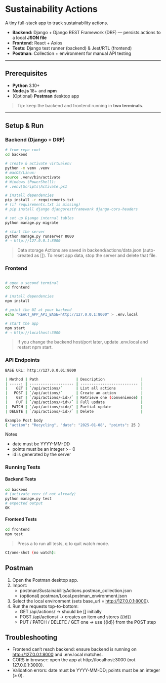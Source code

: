 # Sustainability Actions

A tiny full-stack app to track sustainability actions.

- **Backend:** Django + Django REST Framework (DRF) — persists actions to a local **JSON file**
- **Frontend:** React + Axios
- **Tests:** Django test runner (backend) & Jest/RTL (frontend)
- **Postman:** Collection + environment for manual API testing

---

## Prerequisites

- **Python** 3.10+
- **Node.js** 18+ and **npm**
- (Optional) **Postman** desktop app

> Tip: keep the backend and frontend running in **two terminals**.

---

## Setup & Run

### Backend (Django + DRF)

```bash
# from repo root
cd backend

# create & activate virtualenv
python -m venv .venv
# macOS/Linux:
source .venv/bin/activate
# Windows (PowerShell):
# .venv\Scripts\Activate.ps1

# install dependencies
pip install -r requirements.txt
# (if requirements.txt is missing)
# pip install django djangorestframework django-cors-headers

# set up Django internal tables
python manage.py migrate

# start the server
python manage.py runserver 8000
# → http://127.0.0.1:8000
```
> Data storage
Actions are saved in backend/actions/data.json (auto-created as []).
To reset app data, stop the server and delete that file.


### Frontend
```bash

# open a second terminal
cd frontend

# install dependencies
npm install

# point the UI at your backend
echo "REACT_APP_API_BASE=http://127.0.0.1:8000" > .env.local

# start the app
npm start
# → http://localhost:3000
```
> If you change the backend host/port later, update .env.local and restart npm start.


### API Endpoints
```bash
BASE URL: http://127.0.0.01:8000

| Method | Path                 | Description                |
| -----: | -------------------- | -------------------------- |
|    GET | `/api/actions/`      | List all actions           |
|   POST | `/api/actions/`      | Create an action           |
|    GET | `/api/actions/<id>/` | Retrieve one (convenience) |
|    PUT | `/api/actions/<id>/` | Full update                |
|  PATCH | `/api/actions/<id>/` | Partial update             |
| DELETE | `/api/actions/<id>/` | Delete                     |

Example Post body
{ "action": "Recycling", "date": "2025-01-08", "points": 25 }
```
Notes
- date must be YYYY-MM-DD
- points must be an integer >= 0
- id is generated by the server


### Running Tests
#### Backend Tests
```bash
cd backend
# (activate venv if not already)
python manage.py test
# expected output
OK
```
#### Frontend Tests
```bash
cd frontend
npm test
```
>Press a to run all tests, q to quit watch mode. 
```bash
CI/one-shot (no watch):
```

## Postman
1. Open the Postman desktop app.
2. Import:
    - postman/SustainabilityActions.postman_collection.json
    - (optional) postman/Local.postman_environment.json
3. Select the local environment (sets base_url = http://127.0.0.1:8000).
4. Run the requests top-to-bottom:
    - GET /api/actions/ → should be [] initially
    - POST /api/actions/ → creates an item and stores {{id}}
    - PUT / PATCH / DELETE / GET one → use {{id}} from the POST step

## Troubleshooting
- Frontend can’t reach backend: ensure backend is running on http://127.0.0.1:8000 and .env.local matches.
- CORS in browser: open the app at http://localhost:3000 (not 127.0.0.1:3000).
- Validation errors: date must be YYYY-MM-DD; points must be an integer (≥ 0).
